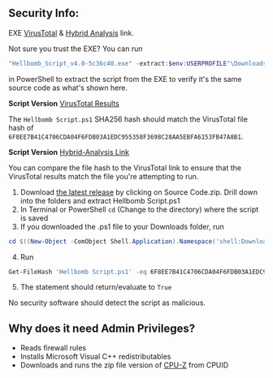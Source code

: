 ## Security Info:

EXE [VirusTotal](https://www.virustotal.com/gui/file/29A791FBCED99DEF31BAC3645CE435A3ACE976CBB2C3FA7E774E3E15B3F0BF71) & [Hybrid Analysis](https://www.hybrid-analysis.com/sample/29A791FBCED99DEF31BAC3645CE435A3ACE976CBB2C3FA7E774E3E15B3F0BF71) link.

Not sure you trust the EXE? You can run
```powershell
"Hellbomb_Script_v4.0-5c36c40.exe" -extract:$env:USERPROFILE"\Downloads\Hellbomb Script.ps1"
```
in PowerShell to extract the script from the EXE to verify it's the same source code as what's shown here.

**Script Version** [VirusTotal Results](https://www.virustotal.com/gui/file/6F8EE7B41C4706CDA04F6FDB03A1EDC955358F3698C28AA5EBFA6153FB47A8B1)

The ``Hellbomb Script.ps1`` SHA256 hash should match the VirusTotal file hash of ``6F8EE7B41C4706CDA04F6FDB03A1EDC955358F3698C28AA5EBFA6153FB47A8B1``.

**Script Version** [Hybrid-Analysis Link](https://www.hybrid-analysis.com/sample/6F8EE7B41C4706CDA04F6FDB03A1EDC955358F3698C28AA5EBFA6153FB47A8B1)

You can compare the file hash to the VirusTotal link to ensure that the VirusTotal results match the file you're attempting to run.

1. Download [the latest release](https://github.com/helldivers2fixes/HellbombScript/releases/latest) by clicking on Source Code.zip. Drill down into the folders and extract Hellbomb Script.ps1
2. In Terminal or PowerShell ``cd`` (Change to the directory) where the script is saved
3. If you downloaded the .ps1 file to your Downloads folder, run
```powershell
cd $((New-Object -ComObject Shell.Application).Namespace('shell:Downloads').Self.Path)
```
4. Run
```powershell
Get-FileHash 'Hellbomb Script.ps1' -eq 6F8EE7B41C4706CDA04F6FDB03A1EDC955358F3698C28AA5EBFA6153FB47A8B1
```
5. The statement should return/evaluate to ``True``

No security software should detect the script as malicious.

## Why does it need Admin Privileges?
- Reads firewall rules
- Installs Microsoft Visual C++ redistributables
- Downloads and runs the zip file version of [CPU-Z](https://www.cpuid.com/softwares/cpu-z.html) from CPUID
